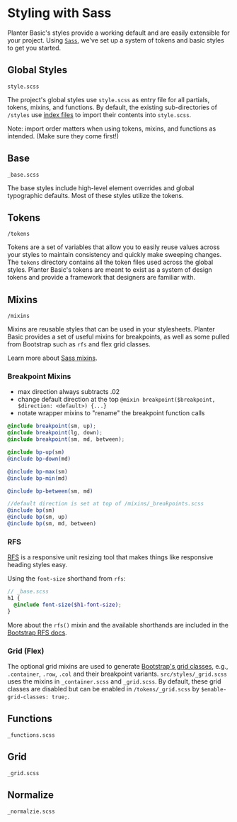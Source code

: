 # Styling with Sass
Planter Basic's styles provide a working default and are easily extensible for your project. Using [`Sass`](https://sass-lang.com/), we've set up a system of tokens and basic styles to get you started.

## Global Styles
`style.scss`

The project's global styles use `style.scss` as entry file for all partials, tokens, mixins, and functions. By default, the existing sub-directories of `/styles` use [index files](https://sass-lang.com/documentation/at-rules/import#index-files) to import their contents into `style.scss`.

Note: import order matters when using tokens, mixins, and functions as intended. (Make sure they come first!)

## Base
`_base.scss`

The base styles include high-level element overrides and global typographic defaults. Most of these styles utilize the tokens.

## Tokens
`/tokens`

Tokens are a set of variables that allow you to easily reuse values across your styles to maintain consistency and quickly make sweeping changes. The `tokens` directory contains all the token files used across the global styles. Planter Basic's tokens are meant to exist as a system of design tokens and provide a framework that designers are familiar with.

## Mixins
`/mixins`

Mixins are reusable styles that can be used in your stylesheets. Planter Basic provides a set of useful mixins for breakpoints, as well as some pulled from Bootstrap such as `rfs` and flex grid classes.

Learn more about [Sass mixins](https://sass-lang.com/documentation/at-rules/mixin).

### Breakpoint Mixins

- max direction always subtracts .02
- change default direction at the top `@mixin breakpoint($breakpoint, $direction: <default>) {...}`
- notate wrapper mixins to "rename" the breakpoint function calls

```scss
@include breakpoint(sm, up);
@include breakpoint(lg, down);
@include breakpoint(sm, md, between);

@include bp-up(sm)
@include bp-down(md)

@include bp-max(sm)
@include bp-min(md)

@include bp-between(sm, md)

//default direction is set at top of /mixins/_breakpoints.scss
@include bp(sm)
@include bp(sm, up)
@include bp(sm, md, between)
```

### RFS
[RFS](https://github.com/twbs/rfs) is a responsive unit resizing tool that makes things like responsive heading styles easy. 

Using the `font-size` shorthand from `rfs`:
```scss
// _base.scss
h1 {
  @include font-size($h1-font-size);
}
```

More about the `rfs()` mixin and the available shorthands are included in the [Bootstrap RFS docs](https://getbootstrap.com/docs/5.1/getting-started/rfs/#using-the-mixins).

### Grid (Flex)
The optional grid mixins are used to generate [Bootstrap's grid classes](https://getbootstrap.com/docs/5.0/layout/grid/), e.g., `.container`, `.row`, `.col` and their breakpoint variants. `src/styles/_grid.scss` uses the mixins in `_container.scss` and `_grid.scss`. By default, these grid classes are disabled but can be enabled in `/tokens/_grid.scss` by `$enable-grid-classes: true;`.

## Functions
`_functions.scss`

## Grid
`_grid.scss`

## Normalize
`_normalzie.scss`

